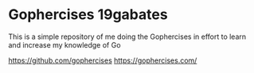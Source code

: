 # Gophercises 19gabates

This is a simple repository of me doing the Gophercises in effort to learn and increase my knowledge of Go

https://github.com/gophercises
https://gophercises.com/